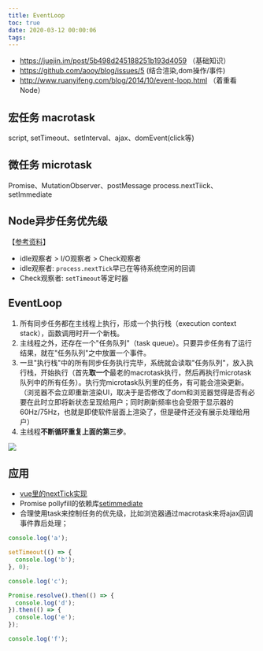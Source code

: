 ```yaml
---
title: EventLoop
toc: true
date: 2020-03-12 00:00:06
tags:
---
```


* https://juejin.im/post/5b498d245188251b193d4059 （基础知识）
* https://github.com/aooy/blog/issues/5 (结合渲染,dom操作/事件)
* http://www.ruanyifeng.com/blog/2014/10/event-loop.html （着重看Node）



## 宏任务 macrotask
script, setTimeout、setInterval、ajax、domEvent(click等)

## 微任务 microtask
Promise、MutationObserver、postMessage
process.nextTiick、setImmediate

## Node异步任务优先级
【[参考资料](https://www.jianshu.com/p/d070e11ffa4d)】
* idle观察者 > I/O观察者 > Check观察者
* idle观察者: `process.nextTick`早已在等待系统空闲的回调
* Check观察者: `setTimeout`等定时器


## EventLoop
1. 所有同步任务都在主线程上执行，形成一个执行栈（execution context stack），函数调用时开一个新栈。
2. 主线程之外，还存在一个"任务队列"（task queue）。只要异步任务有了运行结果，就在"任务队列"之中放置一个事件。
3. 一旦"执行栈"中的所有同步任务执行完毕，系统就会读取"任务队列"，放入执行栈，开始执行（首先**取一个**最老的macrotask执行，然后再执行microtask队列中的所有任务）。执行完microtask队列里的任务，有可能会渲染更新。（浏览器不会立即重新渲染UI，取决于是否修改了dom和浏览器觉得是否有必要在此时立即将新状态呈现给用户；同时刷新频率也会受限于显示器的60Hz/75Hz，也就是即使软件层面上渲染了，但是硬件还没有展示处理给用户）
4. 主线程**不断循环重复上面的第三步**。

![](/img/Snip20200312_10.png)

## 应用
* [vue里的nextTick实现](/wiki/1.前端/z.框架_源码_原理/Vue/index)
* Promise pollyfill的依赖库[setimmediate](https://github.com/yuzujs/setImmediate)
* 合理使用task来控制任务的优先级，比如浏览器通过macrotask来将ajax回调事件靠后处理；

```js
console.log('a');

setTimeout(() => {
  console.log('b');
}, 0);

console.log('c');

Promise.resolve().then(() => {
  console.log('d');
}).then(() => {
  console.log('e');
});

console.log('f');
```